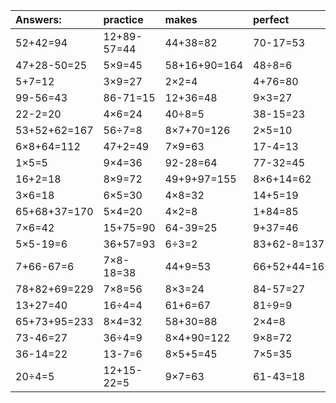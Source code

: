 | Answers: | practice | makes | perfect | ! |
| :--- | :--- | :--- | :--- | :--- |
| 52+42=94 | 12+89-57=44 | 44+38=82 | 70-17=53 | 56-21=35 | 
| 47+28-50=25 | 5×9=45 | 58+16+90=164 | 48÷8=6 | 28+82-78=32 | 
| 5+7=12 | 3×9=27 | 2×2=4 | 4+76=80 | 63÷9=7 | 
| 99-56=43 | 86-71=15 | 12+36=48 | 9×3=27 | 69+42-63=48 | 
| 22-2=20 | 4×6=24 | 40÷8=5 | 38-15=23 | 9×5+66=111 | 
| 53+52+62=167 | 56÷7=8 | 8×7+70=126 | 2×5=10 | 58-43=15 | 
| 6×8+64=112 | 47+2=49 | 7×9=63 | 17-4=13 | 2×9+93=111 | 
| 1×5=5 | 9×4=36 | 92-28=64 | 77-32=45 | 6×3=18 | 
| 16+2=18 | 8×9=72 | 49+9+97=155 | 8×6+14=62 | 14+21=35 | 
| 3×6=18 | 6×5=30 | 4×8=32 | 14+5=19 | 4×2+58=66 | 
| 65+68+37=170 | 5×4=20 | 4×2=8 | 1+84=85 | 94+73-42=125 | 
| 7×6=42 | 15+75=90 | 64-39=25 | 9+37=46 | 41+58+37=136 | 
| 5×5-19=6 | 36+57=93 | 6÷3=2 | 83+62-8=137 | 4×1=4 | 
| 7+66-67=6 | 7×8-18=38 | 44+9=53 | 66+52+44=162 | 8×5=40 | 
| 78+82+69=229 | 7×8=56 | 8×3=24 | 84-57=27 | 2×8=16 | 
| 13+27=40 | 16÷4=4 | 61+6=67 | 81÷9=9 | 74+15+81=170 | 
| 65+73+95=233 | 8×4=32 | 58+30=88 | 2×4=8 | 6÷2=3 | 
| 73-46=27 | 36÷4=9 | 8×4+90=122 | 9×8=72 | 7×5-31=4 | 
| 36-14=22 | 13-7=6 | 8×5+5=45 | 7×5=35 | 84+24+26=134 | 
| 20÷4=5 | 12+15-22=5 | 9×7=63 | 61-43=18 | 57+46-42=61 | 
